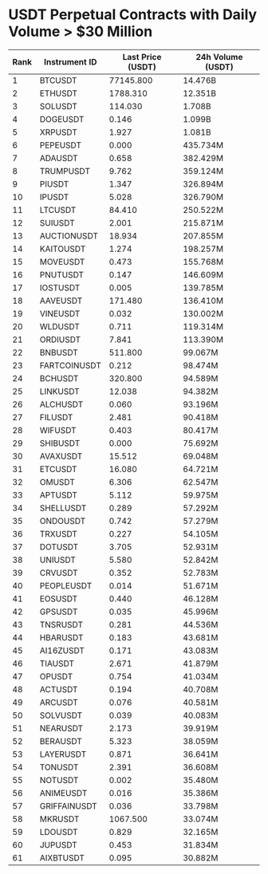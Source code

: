 # USDT Perpetual Contracts with Daily Volume > $30 Million

| Rank | Instrument ID | Last Price (USDT) | 24h Volume (USDT) |
|------|---------------|-------------------|-------------------|
| 1 | BTCUSDT | 77145.800 | 14.476B |
| 2 | ETHUSDT | 1788.310 | 12.351B |
| 3 | SOLUSDT | 114.030 | 1.708B |
| 4 | DOGEUSDT | 0.146 | 1.099B |
| 5 | XRPUSDT | 1.927 | 1.081B |
| 6 | PEPEUSDT | 0.000 | 435.734M |
| 7 | ADAUSDT | 0.658 | 382.429M |
| 8 | TRUMPUSDT | 9.762 | 359.124M |
| 9 | PIUSDT | 1.347 | 326.894M |
| 10 | IPUSDT | 5.028 | 326.790M |
| 11 | LTCUSDT | 84.410 | 250.522M |
| 12 | SUIUSDT | 2.001 | 215.871M |
| 13 | AUCTIONUSDT | 18.934 | 207.855M |
| 14 | KAITOUSDT | 1.274 | 198.257M |
| 15 | MOVEUSDT | 0.473 | 155.768M |
| 16 | PNUTUSDT | 0.147 | 146.609M |
| 17 | IOSTUSDT | 0.005 | 139.785M |
| 18 | AAVEUSDT | 171.480 | 136.410M |
| 19 | VINEUSDT | 0.032 | 130.002M |
| 20 | WLDUSDT | 0.711 | 119.314M |
| 21 | ORDIUSDT | 7.841 | 113.390M |
| 22 | BNBUSDT | 511.800 | 99.067M |
| 23 | FARTCOINUSDT | 0.212 | 98.474M |
| 24 | BCHUSDT | 320.800 | 94.589M |
| 25 | LINKUSDT | 12.038 | 94.382M |
| 26 | ALCHUSDT | 0.060 | 93.196M |
| 27 | FILUSDT | 2.481 | 90.418M |
| 28 | WIFUSDT | 0.403 | 80.417M |
| 29 | SHIBUSDT | 0.000 | 75.692M |
| 30 | AVAXUSDT | 15.512 | 69.048M |
| 31 | ETCUSDT | 16.080 | 64.721M |
| 32 | OMUSDT | 6.306 | 62.547M |
| 33 | APTUSDT | 5.112 | 59.975M |
| 34 | SHELLUSDT | 0.289 | 57.292M |
| 35 | ONDOUSDT | 0.742 | 57.279M |
| 36 | TRXUSDT | 0.227 | 54.105M |
| 37 | DOTUSDT | 3.705 | 52.931M |
| 38 | UNIUSDT | 5.580 | 52.842M |
| 39 | CRVUSDT | 0.352 | 52.783M |
| 40 | PEOPLEUSDT | 0.014 | 51.671M |
| 41 | EOSUSDT | 0.440 | 46.128M |
| 42 | GPSUSDT | 0.035 | 45.996M |
| 43 | TNSRUSDT | 0.281 | 44.536M |
| 44 | HBARUSDT | 0.183 | 43.681M |
| 45 | AI16ZUSDT | 0.171 | 43.083M |
| 46 | TIAUSDT | 2.671 | 41.879M |
| 47 | OPUSDT | 0.754 | 41.034M |
| 48 | ACTUSDT | 0.194 | 40.708M |
| 49 | ARCUSDT | 0.076 | 40.581M |
| 50 | SOLVUSDT | 0.039 | 40.083M |
| 51 | NEARUSDT | 2.173 | 39.919M |
| 52 | BERAUSDT | 5.323 | 38.059M |
| 53 | LAYERUSDT | 0.871 | 36.641M |
| 54 | TONUSDT | 2.391 | 36.608M |
| 55 | NOTUSDT | 0.002 | 35.480M |
| 56 | ANIMEUSDT | 0.016 | 35.386M |
| 57 | GRIFFAINUSDT | 0.036 | 33.798M |
| 58 | MKRUSDT | 1067.500 | 33.074M |
| 59 | LDOUSDT | 0.829 | 32.165M |
| 60 | JUPUSDT | 0.453 | 31.834M |
| 61 | AIXBTUSDT | 0.095 | 30.882M |
